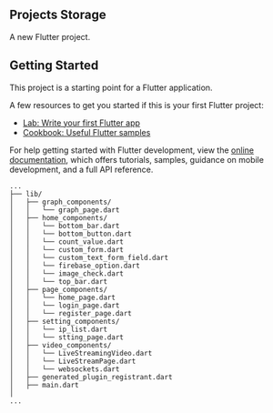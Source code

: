 ## Projects Storage

A new Flutter project.

## Getting Started

This project is a starting point for a Flutter application.

A few resources to get you started if this is your first Flutter project:

- [Lab: Write your first Flutter app](https://docs.flutter.dev/get-started/codelab)
- [Cookbook: Useful Flutter samples](https://docs.flutter.dev/cookbook)

For help getting started with Flutter development, view the
[online documentation](https://docs.flutter.dev/), which offers tutorials,
samples, guidance on mobile development, and a full API reference.

```
...
├── lib/  
│   ├── graph_components/  
│   │   └── graph_page.dart
│   ├── home_components/  
│   │   └── bottom_bar.dart
│   │   └── bottom_button.dart
│   │   └── count_value.dart
│   │   └── custom_form.dart
│   │   └── custom_text_form_field.dart
│   │   └── firebase_option.dart
│   │   └── image_check.dart
│   │   └── top_bar.dart
│   ├── page_components/  
│   │   └── home_page.dart
│   │   └── login_page.dart
│   │   └── register_page.dart
│   ├── setting_components/  
│   │   └── ip_list.dart  
│   │   └── stting_page.dart
│   ├── video_components/  
│   │   └── LiveStreamingVideo.dart 
│   │   └── LiveStreamPage.dart
│   │   └── websockets.dart
│   ├── generated_plugin_registrant.dart
│   ├── main.dart  
│ 
...
```